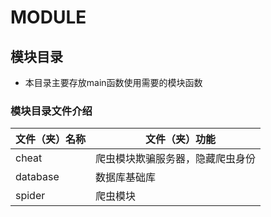 # MODULE

## 模块目录
+ 本目录主要存放main函数使用需要的模块函数

### 模块目录文件介绍
文件（夹）名称 |　文件（夹）功能
--- | ---
cheat | 爬虫模块欺骗服务器，隐藏爬虫身份
database | 数据库基础库
spider | 爬虫模块